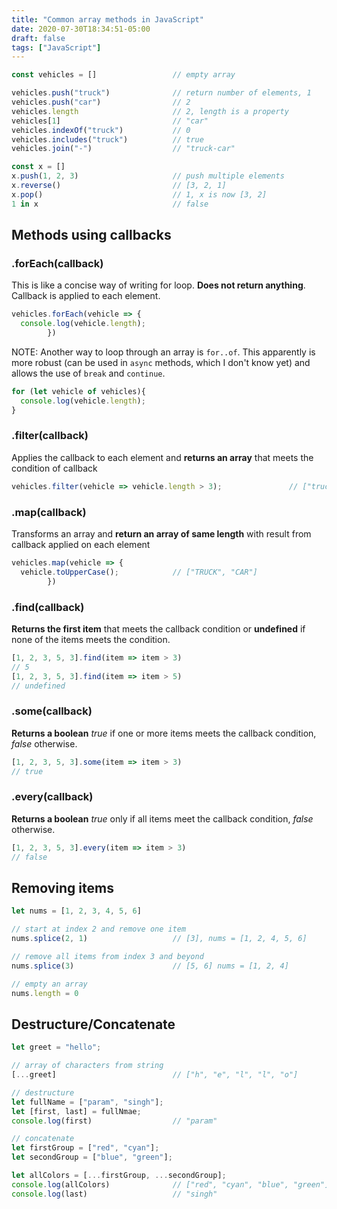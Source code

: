```yaml
---
title: "Common array methods in JavaScript"
date: 2020-07-30T18:34:51-05:00
draft: false
tags: ["JavaScript"]
---
```

```javascript
const vehicles = []                 // empty array

vehicles.push("truck")              // return number of elements, 1
vehicles.push("car")                // 2
vehicles.length                     // 2, length is a property
vehicles[1]                         // "car"
vehicles.indexOf("truck")           // 0
vehicles.includes("truck")          // true
vehicles.join("-")                  // "truck-car" 

const x = []
x.push(1, 2, 3)                     // push multiple elements
x.reverse()                         // [3, 2, 1]
x.pop()                             // 1, x is now [3, 2]
1 in x                              // false
```

## Methods using callbacks
### .forEach(callback)
This is like a concise way of writing for loop. **Does not return anything**. Callback is applied to each element.
```javascript
vehicles.forEach(vehicle => {
  console.log(vehicle.length);
        })
```
NOTE: Another way to loop through an array is `for..of`. This apparently is more robust (can be used in `async` methods, which I don't know yet) and allows the use of `break` and `continue`.
```javascript
for (let vehicle of vehicles){
  console.log(vehicle.length);
}
```

### .filter(callback)
Applies the callback to each element and **returns an array** that meets the condition of callback
```javascript
vehicles.filter(vehicle => vehicle.length > 3);               // ["truck"]
```

### .map(callback)
Transforms an array and **return an array of same length** with result from callback applied on each element
```javascript
vehicles.map(vehicle => {
  vehicle.toUpperCase();            // ["TRUCK", "CAR"]
        })
```

### .find(callback)
**Returns the first item** that meets the callback condition or **undefined** if none of the items meets the condition.
```javascript
[1, 2, 3, 5, 3].find(item => item > 3)
// 5
[1, 2, 3, 5, 3].find(item => item > 5)
// undefined
```

### .some(callback)
**Returns a boolean** *true* if one or more items meets the callback condition, *false* otherwise.
```javascript
[1, 2, 3, 5, 3].some(item => item > 3)
// true
```

### .every(callback)
**Returns a boolean** *true* only if all items meet the callback condition, *false* otherwise.
```javascript
[1, 2, 3, 5, 3].every(item => item > 3)
// false
```

## Removing items
```javascript
let nums = [1, 2, 3, 4, 5, 6]

// start at index 2 and remove one item
nums.splice(2, 1)                   // [3], nums = [1, 2, 4, 5, 6]

// remove all items from index 3 and beyond
nums.splice(3)                      // [5, 6] nums = [1, 2, 4]

// empty an array
nums.length = 0                 
```

## Destructure/Concatenate
```javascript
let greet = "hello";

// array of characters from string
[...greet]                          // ["h", "e", "l", "l", "o"]

// destructure
let fullName = ["param", "singh"];
let [first, last] = fullNmae;       
console.log(first)                  // "param"

// concatenate
let firstGroup = ["red", "cyan"];
let secondGroup = ["blue", "green"];

let allColors = [...firstGroup, ...secondGroup];
console.log(allColors)              // ["red", "cyan", "blue", "green"]
console.log(last)                   // "singh"
```
